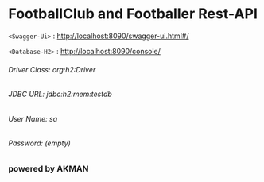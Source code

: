 FootballClub and Footballer Rest-API
=============


`<Swagger-Ui>` : <http://localhost:8090/swagger-ui.html#/>

`<Database-H2>` : <http://localhost:8090/console/>
###### Driver Class: org:h2:Driver
###### JDBC URL: jdbc:h2:mem:testdb
###### User Name: sa
###### Password: (empty)




### powered by AKMAN
